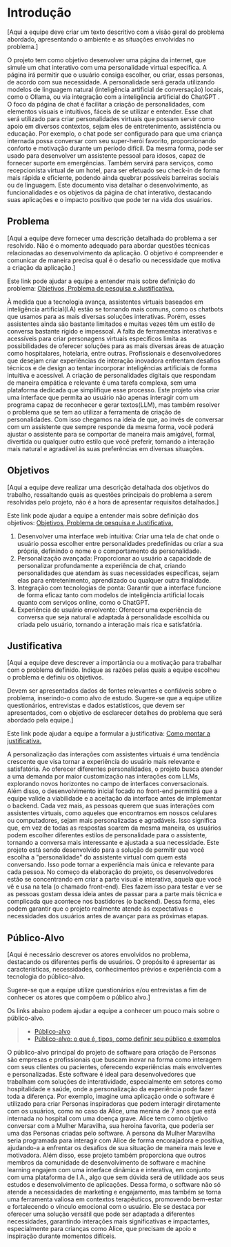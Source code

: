# Introdução

[Aqui a equipe deve criar um texto descritivo com a visão geral do problema abordado, apresentando o ambiente e as situações envolvidas no problema.]

O projeto tem como objetivo desenvolver uma página da internet, que simule um chat interativo com uma personalidade virtual específica. A página irá permitir que o usuário consiga escolher, ou criar, essas personas, de acordo com sua necessidade. A personalidade será gerada utilizando modelos de linguagem natural (inteligência artificial de conversação) locais, como o Ollama, ou via integração com a inteligência artificial do ChatGPT . O foco da página de chat é facilitar a criação de personalidades, com elementos visuais e intuitivos, fáceis de se utilizar e entender.
Esse chat será utilizado para criar personalidades virtuais que possam servir como apoio em diversos contextos, sejam eles de entretenimento, assistência ou educação. Por exemplo, o chat pode ser configurado para que uma criança internada possa conversar com seu super-herói favorito, proporcionando conforto e motivação durante um período difícil. Da mesma forma, pode ser usado para desenvolver um assistente pessoal para idosos, capaz de fornecer suporte em emergências. Também servirá para serviços, como recepcionista virtual de um hotel, para ser efetuado seu check-in de forma mais rápida e eficiente, podendo ainda quebrar possíveis barreiras sociais ou de linguagem.
Este documento visa detalhar o desenvolvimento, as funcionalidades e os objetivos da página de chat interativo, destacando suas aplicações e o impacto positivo que pode ter na vida dos usuários.

## Problema
[Aqui a equipe deve fornecer uma descrição detalhada do problema a ser resolvido. Não é o momento adequado para abordar questões técnicas relacionadas ao desenvolvimento da aplicação. O objetivo é compreender e comunicar de maneira precisa qual é o desafio ou necessidade que motiva a criação da aplicação.]

Este link pode ajudar a equipe a entender mais sobre definição do problema: [Objetivos, Problema de pesquisa e Justificativa.](https://medium.com/@versioparole/objetivos-problema-de-pesquisa-e-justificativa-c98c8233b9c3)

À medida que a tecnologia avança, assistentes virtuais baseados em inteligência artificial(I.A) estão se tornando mais comuns, como os chatbots que usamos para as mais diversas soluções interativas. Porém, esses assistentes ainda são bastante limitados e muitas vezes têm um estilo de conversa bastante rígido e impessoal. 
A falta de ferramentas interativas e acessíveis para criar personagens virtuais específicos limita as possibilidades de oferecer soluções para as mais diversas áreas de atuação como hospitalares, hotelaria, entre outras.
Profissionais e desenvolvedores que desejam criar experiências de interação inovadora enfrentam desafios técnicos e de design ao tentar incorporar inteligências artificiais de forma intuitiva e acessível. A criação de personalidades digitais que respondam de maneira empática e relevante é uma tarefa complexa, sem uma plataforma dedicada que simplifique esse processo.
Este projeto visa criar uma interface que permita ao usuário não apenas interagir com um programa capaz de reconhecer e gerar textos(LLM), mas também resolver o problema que se tem ao utilizar a ferramenta de criação de personalidades. Com isso chegamos na ideia de que, ao invés de conversar com um assistente que sempre responde da mesma forma, você poderá ajustar o assistente para se comportar de maneira mais amigável, formal, divertida ou qualquer outro estilo que você preferir, tornando a interação mais natural e agradável às suas preferências em diversas situações.


## Objetivos

[Aqui a equipe deve realizar uma descrição detalhada dos objetivos do trabalho, ressaltando quais as questões principais do problema a serem resolvidas pelo projeto, não é a hora de apresentar requisitos detalhados.]
 
Este link pode ajudar a equipe a entender mais sobre definição dos objetivos: [Objetivos, Problema de pesquisa e Justificativa.](https://medium.com/@versioparole/objetivos-problema-de-pesquisa-e-justificativa-c98c8233b9c3)

1. Desenvolver uma interface web intuitiva: Criar uma tela de chat onde o usuário possa escolher entre personalidades predefinidas ou criar a sua própria, definindo o nome e o comportamento da personalidade.
2. Personalização avançada: Proporcionar ao usuário a capacidade de personalizar profundamente a experiência de chat, criando personalidades que atendam às suas necessidades específicas, sejam elas para entretenimento, aprendizado ou qualquer outra finalidade.
3. Integração com tecnologias de ponta: Garantir que a interface funcione de forma eficaz tanto com modelos de inteligência artificial locais quanto com serviços online, como o ChatGPT.
4. Experiência de usuário envolvente: Oferecer uma experiência de conversa que seja natural e adaptada à personalidade escolhida ou criada pelo usuário, tornando a interação mais rica e satisfatória.

## Justificativa

[Aqui a equipe deve descrever a importância ou a motivação para trabalhar com o problema definido. Indique as razões pelas quais a equipe escolheu o problema e definiu os objetivos.

Devem ser apresentados dados de fontes relevantes e confiáveis sobre o problema, inserindo-o como alvo de estudo. Sugere-se que a equipe utilize questionários, entrevistas e dados estatísticos, que devem ser apresentados, com o objetivo de esclarecer detalhes do problema que será abordado pela equipe.]

Este link pode ajudar a equipe a formular a justificativa: [Como montar a justificativa.](https://guiadamonografia.com.br/como-montar-justificativa-do-tcc/)

A personalização das interações com assistentes virtuais é uma tendência crescente que visa tornar a experiência do usuário mais relevante e satisfatória. Ao oferecer diferentes personalidades, o projeto busca atender a uma demanda por maior customização nas interações com LLMs, explorando novos horizontes no campo de interfaces conversacionais. Além disso, o desenvolvimento inicial focado no front-end permitirá que a equipe valide a viabilidade e a aceitação da interface antes de implementar o backend.
Cada vez mais, as pessoas querem que suas interações com assistentes virtuais, como aqueles que encontramos em nossos celulares ou computadores, sejam mais personalizadas e agradáveis. Isso significa que, em vez de todas as respostas soarem da mesma maneira, os usuários podem escolher diferentes estilos de personalidade para o assistente, tornando a conversa mais interessante e ajustada a sua necessidade. Este projeto está sendo desenvolvido para a solução de permitir que você escolha a "personalidade" do assistente virtual com quem está conversando. Isso pode tornar a experiência mais única e relevante para cada pessoa.
No começo da elaboração do projeto, os desenvolvedores estão se concentrando em criar a parte visual e interativa, aquela que você vê e usa na tela (o chamado front-end). Eles fazem isso para testar e ver se as pessoas gostam dessa ideia antes de passar para a parte mais técnica e complicada que acontece nos bastidores (o backend). Dessa forma, eles podem garantir que o projeto realmente atende às expectativas e necessidades dos usuários antes de avançar para as próximas etapas.

## Público-Alvo

[Aqui é necessário descrever os atores envolvidos no problema, destacando os diferentes perfis de usuários. O propósito é apresentar as características, necessidades, conhecimentos prévios e experiência com a tecnologia do público-alvo.

Sugere-se que a equipe utilize questionários e/ou entrevistas a fim de conhecer os atores que compõem o público alvo.]

Os links abaixo podem ajudar a equipe a conhecer um pouco mais sobre o público-alvo. 

> - [Público-alvo](https://blog.hotmart.com/pt-br/publico-alvo/)
> - [Público-alvo: o que é, tipos, como definir seu público e exemplos](https://klickpages.com.br/blog/publico-alvo-o-que-e/)

O público-alvo principal do projeto de software para criação de Personas são empresas e profissionais que buscam inovar na forma como interagem com seus clientes ou pacientes, oferecendo experiências mais envolventes e personalizadas. Este software é ideal para desenvolvedores que trabalham com soluções de interatividade, especialmente em setores como hospitalidade e saúde, onde a personalização da experiência pode fazer toda a diferença.
Por exemplo, imagine uma aplicação onde o software é utilizado para criar Personas inspiradoras que podem interagir diretamente com os usuários, como no caso da Alice, uma menina de 7 anos que está internada no hospital com uma doença grave. Alice tem como objetivo conversar com a Mulher Maravilha, sua heroína favorita, que poderia ser uma das Personas criadas pelo software. A persona da Mulher Maravilha seria programada para interagir com Alice de forma encorajadora e positiva, ajudando-a a enfrentar os desafios de sua situação de maneira mais leve e motivadora.
Além disso, esse projeto também proporciona que outros membros da comunidade de desenvolvimento de software e machine learning engajem com uma interface dinâmica e interativa, em conjunto com uma plataforma de I.A., algo que sem dúvida será de utilidade aos seus estudos e desenvolvimento de aplicações.
Dessa forma, o software não só atende a necessidades de marketing e engajamento, mas também se torna uma ferramenta valiosa em contextos terapêuticos, promovendo bem-estar e fortalecendo o vínculo emocional com o usuário. Ele se destaca por oferecer uma solução versátil que pode ser adaptada a diferentes necessidades, garantindo interações mais significativas e impactantes, especialmente para crianças como Alice, que precisam de apoio e inspiração durante momentos difíceis.

